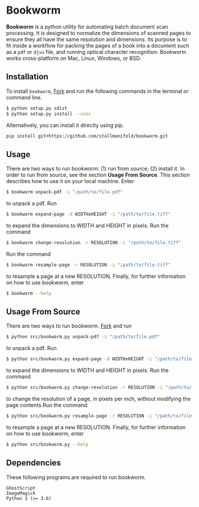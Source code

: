 # Bookworm

**Bookworm** is a python utility for automating batch document scan processing.
It is designed to normalize the dimensions of scanned pages to ensure they all have the same resolution and dimensions. Its purpose is to fit inside a workflow for packing the pages of a book into a document such as a `pdf` or `djvu` file, and running optical character recognition. Bookworm works cross-platform on Mac, Linux, Windows, or BSD.

## Installation
To install `bookworm`, [Fork](https://github.com/stallmanifold/bookworm) and run the following commands in the terminal or command line.
```bash
$ python setup.py sdist
$ python setup.py install --user
```
Alternatively, you can install it directly using pip.
```bash
pip install git+https://github.com/stallmanifold/bookworm.git
```

## Usage
There are two ways to run bookworm: (1) run from source; (2) install it. In order to run from source, see the section **Usage From Source**. This section describes how to use it on your local machine. Enter
```bash
$ bookworm unpack-pdf -i "/path/to/file.pdf"
```
to unpack a pdf. Run
```bash
$ bookworm expand-page -d WIDTHxHEIGHT -i "/path/to/file.tiff"
```
to expand the dimensions to WIDTH and HEIGHT in pixels. Run the command
```bash
$ bookworm change-resolution -r RESOLUTION -i "/path/to/file.tiff"
```
Run the command
```bash
$ bookworm resample-page -r RESOLUTION -i "/path/to/file.tiff"
```
to resample a page at a new RESOLUTION. Finally, for further information on how to use bookworm, enter
```bash
$ bookworm --help
```

## Usage From Source
There are two ways to run bookworm.
[Fork](https://github.com/stallmanifold/bookworm) and run
```bash
$ python src/bookworm.py unpack-pdf -i "/path/to/file.pdf"
```
to unpack a pdf. Run
```bash
$ python src/bookworm.py expand-page -d WIDTHxHEIGHT -i "/path/to/file.tiff"
```
to expand the dimensions to WIDTH and HEIGHT in pixels. Run the command
```bash
$ python src/bookworm.py change-resolution -r RESOLUTION -i "/path/to/file.tiff"
```
to change the resolution of a page, in pixels per inch, without modifying the page contents.Run the command
```bash
$ python src/bookworm.py resample-page -r RESOLUTION -i "/path/to/file.tiff"
```
to resample a page at a new RESOLUTION. Finally, for further information on how to use bookworm, enter
```bash
$ python src/bookworm.py --help
```

## Dependencies
These following programs are required to run bookworm.
```
GhostScript
ImageMagick
Python 3 (>= 3.6)
```
